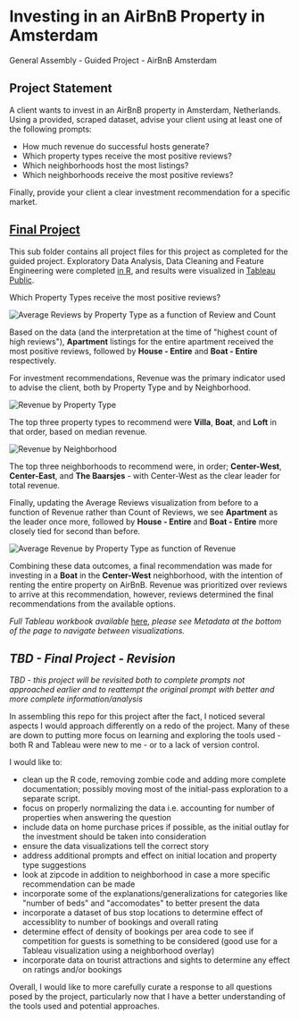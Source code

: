 # Investing in an AirBnB Property in Amsterdam
General Assembly - Guided Project - AirBnB Amsterdam

## Project Statement

A client wants to invest in an AirBnB property in Amsterdam, Netherlands. Using a provided, scraped dataset, advise your client using at least one of the following prompts:

* How much revenue do successful hosts generate?
* Which property types receive the most positive reviews?
* Which neighborhoods host the most listings?
* Which neighborhoods receive the most positive reviews?

Finally, provide your client a clear investment recommendation for a specific market.

## [Final Project](https://github.com/Lwillio/ga-adam-airbnb/tree/main/final-project)

This sub folder contains all project files for this project as completed for the guided project. Exploratory Data Analysis, Data Cleaning and Feature Engineering were completed [in R](https://github.com/Lwillio/ga-adam-airbnb/blob/main/final-project/a_dam_airbnb.R), and results were visualized in [Tableau Public](https://public.tableau.com/profile/lg1798#!/vizhome/Project1_672/HMAVGREVPTRT).

Which Property Types receive the most positive reviews?

![Average Reviews by Property Type as a function of Review and Count](https://github.com/Lwillio/ga-adam-airbnb/blob/main/final-project/images/avgRev-propType-reviews.png)

Based on the data (and the interpretation at the time of "highest count of high reviews"), **Apartment** listings for the entire apartment received the most positive reviews, followed by **House - Entire** and **Boat - Entire** respectively.

For investment recommendations, Revenue was the primary indicator used to advise the client, both by Property Type and by Neighborhood. 

![Revenue by Property Type](https://github.com/Lwillio/ga-adam-airbnb/blob/main/final-project/images/revenueByPropType.png)

The top three property types to recommend were **Villa**, **Boat**, and **Loft** in that order, based on median revenue. 

![Revenue by Neighborhood](https://github.com/Lwillio/ga-adam-airbnb/blob/main/final-project/images/revenueByNeighborhood.png)

The top three neighborhoods to recommend were, in order; **Center-West**, **Center-East**, and **The Baarsjes** - with Center-West as the clear leader for total revenue. 

Finally, updating the Average Reviews visualization from before to a function of Revenue rather than Count of Reviews, we see **Apartment** as the leader once more, followed by **House - Entire** and **Boat - Entire** more closely tied for second than before.

![Average Revenue by Property Type as function of Revenue](https://github.com/Lwillio/ga-adam-airbnb/blob/main/final-project/images/avgRev-propType-revenue.png)

Combining these data outcomes, a final recommendation was made for investing in a **Boat** in the **Center-West** neighborhood, with the intention of renting the entire property on AirBnB. Revenue was prioritized over reviews to arrive at this recommendation, however, reviews determined the final recommendations from the available options.

_Full Tableau workbook available_ [here](https://public.tableau.com/profile/lg1798#!/vizhome/Project1_672/HMAVGREVPTRT), _please see Metadata at the bottom of the page to navigate between visualizations._

## _TBD - Final Project - Revision_ 

_TBD - this project will be revisited both to complete prompts not approached earlier and to reattempt the original prompt with better and more complete information/analysis_

In assembling this repo for this project after the fact, I noticed several aspects I would approach differently on a redo of the project. Many of these are down to putting more focus on learning and exploring the tools used - both R and Tableau were new to me - or to a lack of version control.

I would like to:

- clean up the R code, removing zombie code and adding more complete documentation; possibly moving most of the initial-pass exploration to a separate script. 
- focus on properly normalizing the data i.e. accounting for number of properties when answering the question
- include data on home purchase prices if possible, as the initial outlay for the investment should be taken into consideration
- ensure the data visualizations tell the correct story
- address additional prompts and effect on initial location and property type suggestions
- look at zipcode in addition to neighborhood in case a more specific recommendation can be made
- incorporate some of the explanations/generalizations for categories like "number of beds" and "accomodates" to better present the data
- incorporate a dataset of bus stop locations to determine effect of accessiblity to number of bookings and overall rating
- determine effect of density of bookings per area code to see if competition for guests is something to be considered (good use for a Tableau visualization using a neighborhood overlay)
- incorporate data on tourist attractions and sights to determine any effect on ratings and/or bookings


Overall, I would like to more carefully curate a response to all questions posed by the project, particularly now that I have a better understanding of the tools used and potential approaches.


